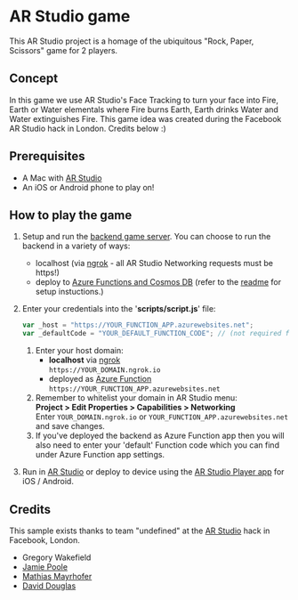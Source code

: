 # AR Studio game
This AR Studio project is a homage of the ubiquitous "Rock, Paper, Scissors" game for 2 players.

## Concept
In this game we use AR Studio's Face Tracking to turn your face into Fire, Earth or Water elementals where Fire burns Earth, Earth drinks Water and Water extinguishes Fire. This game idea was created during the Facebook AR Studio hack in London. Credits below :)

## Prerequisites
* A Mac with [AR Studio](https://www.facebook.com/fbcameraeffects/arstudio/download)
* An iOS or Android phone to play on!


## How to play the game

1. Setup and run the [backend game server](https://github.com/deadlyfingers/ARStudioAzureFunctions).
  You can choose to run the backend in a variety of ways:
    - localhost (via [ngrok](https://ngrok.com/) - all AR Studio Networking requests must be https!)
    - deploy to [Azure Functions and Cosmos DB](https://portal.azure.com) (refer to the [readme](https://github.com/deadlyfingers/ARStudioAzureFunctions/blob/master/README.md) for setup instuctions.)

2. Enter your credentials into the '**scripts/script.js**' file:

    ```javascript
    var _host = "https://YOUR_FUNCTION_APP.azurewebsites.net";
    var _defaultCode = "YOUR_DEFAULT_FUNCTION_CODE"; // (not required for localhost)
    ```
    1. Enter your host domain:
        - **localhost** via [ngrok](https://ngrok.com/)  
        `https://YOUR_DOMAIN.ngrok.io` 
        - deployed as [Azure Function](https://portal.azure.com)  
        `https://YOUR_FUNCTION_APP.azurewebsites.net`
    2. Remember to whitelist your domain in AR Studio menu:  
      **Project > Edit Properties > Capabilities > Networking**  
      Enter `YOUR_DOMAIN.ngrok.io` or `YOUR_FUNCTION_APP.azurewebsites.net` and save changes.
    3. If you've deployed the backend as Azure Function app then you will also need to enter your 'default' Function code which you can find under Azure Function app settings.

3. Run in [AR Studio](https://www.facebook.com/fbcameraeffects/arstudio/) or deploy to device using the [AR Studio Player app](https://developers.facebook.com/docs/ar-studio/downloads/) for iOS / Android.


## Credits

This sample exists thanks to team "undefined" at the [AR Studio](https://developers.facebook.com/products/ar-studio) hack in Facebook, London.

* Gregory Wakefield
* [Jamie Poole](https://github.com/JamiePoole)
* [Mathias Mayrhofer](https://www.facebook.com/mathiasmayrhofer)
* [David Douglas](https://twitter.com/deadlyfingers)

